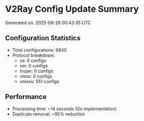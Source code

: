 # V2Ray Config Update Summary
Generated on: 2025-09-26 00:43:35 UTC

## Configuration Statistics
- Total configurations: 6830
- Protocol breakdown:
  - ss: 0 configs
  - ssr: 0 configs
  - trojan: 0 configs
  - vless: 0 configs
  - vmess: 551 configs

## Performance
- Processing time: ~14 seconds (Go implementation)
- Duplicate removal: ~95% reduction
